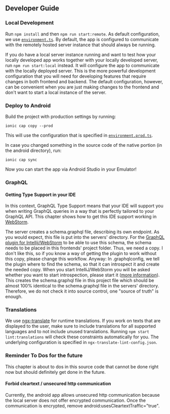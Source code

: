 ## Developer Guide

### Local Development

Run `npm install` and then `npm run start:remote`. As default configuration, we use [`environment.ts`](https://github.com/simon-lammes/lammes-assistant/blob/master/lammes-assistant-ionic-app/src/environments/environment.ts). By default, the app is configured to communicate with the remotely hosted server instance that should always be running.

If you do have a local server instance running and want to test how your locally developed app works together with your locally developed server, run `npm run start:local` instead. It will configure the app to communicate with the locally deployed server. This is the more powerful development configuration that you will need for developing features that require changes in both frontend and backend. The default configuration, however, can be convenient when you are just making changes to the frontend and don't want to start a local instance of the server.

### Deploy to Android

Build the project with production settings by running:

```
ionic cap copy --prod
```

This will use the configuration that is specified in [`environment.prod.ts`](https://github.com/simon-lammes/lammes-assistant/blob/master/lammes-assistant-ionic-app/src/environments/environment.prod.ts).

In case you changed something in the source code of the native portion (in the android directory), run:

```
ionic cap sync
```

Now you can start the app via Android Studio in your Emulator!

### GraphQL

#### Getting Type Support in your IDE

In this context, GraphQL Type Support means that your IDE will support you when writing GraphQL queries in a way that is perfectly tailored to your GraphQL API. This chapter shows how to get this IDE support working in [WebStorm](https://www.jetbrains.com/webstorm/).

The server creates a schema.graphql file, describing its own endpoint. As you would expect, this file is put into the servers' directory. For the [GraphQL plugin for Intellij/WebStorm](https://jimkyndemeyer.github.io/js-graphql-intellij-plugin) to be able to use this schema, the schema needs to be placed in this frontends' project folder. Thus, we need a copy. I don't like this, so if you know a way of getting the plugin to work without this copy, please change this workflow. Anyway: In .graphqlconfig, we tell the plugin where to find the schema, so that it can introspect it and create the needed copy. When you start IntelliJ/WebStorm you will be asked whether you want to start introspection, please start it ([more information]((https://jimkyndemeyer.github.io/js-graphql-intellij-plugin/docs/developer-guide))).  This creates the schema.graphql file in this project file which should be almost 100% identical to the schema.graphql file in the servers' directory. Therefore, we do not check it into source control, one "source of truth" is enough.

### Translations

We use [ngx-translate](https://github.com/ngx-translate/core) for runtime translations. If you work on texts that are displayed to the user, make sure to include translations for all supported languages and to not include unused translations. Running `npm start lint:translations` will check these constraints automatically for you. The underlying configuration is specified in `ngx-translate-lint-config.json`.

### Reminder To Dos for the future

This chapter is about to dos in this source code that cannot be done right now but should definitely get done in the future.

#### Forbid cleartext / unsecured http communication

Currently, the android app allows unsecured http communication because the local server does not offer encrypted communication.
Once the communication is encrypted, remove android:usesCleartextTraffic="true".
